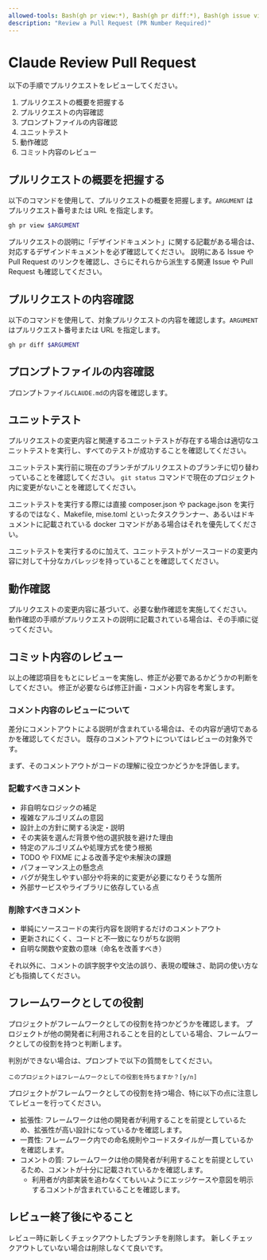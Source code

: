 ```yaml
---
allowed-tools: Bash(gh pr view:*), Bash(gh pr diff:*), Bash(gh issue view:*), Bash(gh issue list:*), Bash(gh pr checkout:*), Read(CLAUDE.md), Bash(make:*), Bash(mise:*), Bash(docker:*), Bash(ripgrep:*), Bash(git status:*), Bash(git diff:*), Bash(git log:*), Bash(git show:*), Bash(cat:*), Bash(ls:*), Bash(cd:*)
description: "Review a Pull Request (PR Number Required)"
---
```


# Claude Review Pull Request

以下の手順でプルリクエストをレビューしてください。

1. プルリクエストの概要を把握する
2. プルリクエストの内容確認
3. プロンプトファイルの内容確認
4. ユニットテスト
5. 動作確認
6. コミット内容のレビュー

## プルリクエストの概要を把握する

以下のコマンドを使用して、プルリクエストの概要を把握します。`ARGUMENT` はプルリクエスト番号または URL を指定します。

```bash
gh pr view $ARGUMENT
```

プルリクエストの説明に「デザインドキュメント」に関する記載がある場合は、対応するデザインドキュメントを必ず確認してください。
説明にある Issue や Pull Request のリンクを確認し、さらにそれらから派生する関連 Issue や Pull Request も確認してください。

## プルリクエストの内容確認

以下のコマンドを使用して、対象プルリクエストの内容を確認します。`ARGUMENT` はプルリクエスト番号または URL を指定します。

```bash
gh pr diff $ARGUMENT
```

## プロンプトファイルの内容確認

プロンプトファイル`CLAUDE.md`の内容を確認します。

## ユニットテスト

プルリクエストの変更内容と関連するユニットテストが存在する場合は適切なユニットテストを実行し、すべてのテストが成功することを確認してください。

ユニットテスト実行前に現在のブランチがプルリクエストのブランチに切り替わっていることを確認してください。
`git status` コマンドで現在のプロジェクト内に変更がないことを確認してください。

ユニットテストを実行する際には直接 composer.json や package.json を実行するのではなく、Makefile, mise.toml といったタスクランナー、あるいはドキュメントに記載されている docker コマンドがある場合はそれを優先してください。

ユニットテストを実行するのに加えて、ユニットテストがソースコードの変更内容に対して十分なカバレッジを持っていることを確認してください。

## 動作確認

プルリクエストの変更内容に基づいて、必要な動作確認を実施してください。
動作確認の手順がプルリクエストの説明に記載されている場合は、その手順に従ってください。

## コミット内容のレビュー

以上の確認項目をもとにレビューを実施し、修正が必要であるかどうかの判断をしてください。
修正が必要ならば修正計画・コメント内容を考案します。

### コメント内容のレビューについて

差分にコメントアウトによる説明が含まれている場合は、その内容が適切であるかを確認してください。
既存のコメントアウトについてはレビューの対象外です。

まず、そのコメントアウトがコードの理解に役立つかどうかを評価します。

### 記載すべきコメント

- 非自明なロジックの補足
- 複雑なアルゴリズムの意図
- 設計上の方針に関する決定・説明
- その実装を選んだ背景や他の選択肢を避けた理由
- 特定のアルゴリズムや処理方式を使う根拠
- TODO や FIXME による改善予定や未解決の課題
- パフォーマンス上の懸念点
- バグが発生しやすい部分や将来的に変更が必要になりそうな箇所
- 外部サービスやライブラリに依存している点

### 削除すべきコメント

- 単純にソースコードの実行内容を説明するだけのコメントアウト
- 更新されにくく、コードと不一致になりがちな説明
- 自明な関数や変数の意味（命名を改善すべき）

それ以外に、コメントの誤字脱字や文法の誤り、表現の曖昧さ、助詞の使い方なども指摘してください。

## フレームワークとしての役割

プロジェクトがフレームワークとしての役割を持つかどうかを確認します。
プロジェクトが他の開発者に利用されることを目的としている場合、フレームワークとしての役割を持つと判断します。

判別ができない場合は、プロンプトで以下の質問をしてください。

```plain
このプロジェクトはフレームワークとしての役割を持ちますか？[y/n]
```

プロジェクトがフレームワークとしての役割を持つ場合、特に以下の点に注意してレビューを行ってください。

- 拡張性: フレームワークは他の開発者が利用することを前提としているため、拡張性が高い設計になっているかを確認します。
- 一貫性: フレームワーク内での命名規則やコードスタイルが一貫しているかを確認します。
- コメントの質: フレームワークは他の開発者が利用することを前提としているため、コメントが十分に記載されているかを確認します。
  - 利用者が内部実装を追わなくてもいいようにエッジケースや意図を明示するコメントが含まれていることを確認します。

## レビュー終了後にやること

レビュー時に新しくチェックアウトしたブランチを削除します。
新しくチェックアウトしていない場合は削除しなくて良いです。
